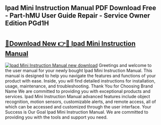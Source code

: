 ## Ipad Mini Instruction Manual PDF Download Free - Part-hMU User Guide Repair - Service Owner Edition PGd1H

# <h2><a href="http://bc22489.oget.top/?id=Ipad+Mini+Instruction+Manual">🔗Download New 👉🔴 Ipad Mini Instruction Manual</a></h2>

[![Ipad Mini Instruction Manual new download](https://i.imgur.com/5g1atiW.png)](http://bc22489.oget.top/?id=Ipad+Mini+Instruction+Manual)
Greetings and welcome to the user manual for your newly bought Ipad Mini Instruction Manual. This manual is designed to help you navigate the features and functions of your product with ease. Inside, you will find detailed instructions for installation, usage, maintenance, and troubleshooting. Thank You for Choosing Brand Name We are committed to providing you with exceptional products and services. Ipad Mini Instruction Manual advanced features include object recognition, motion sensors, customizable alerts, and remote access, all of which can be accessed and customized through the user interface. Your Success is Our Goal Ipad Mini Instruction Manual. We are committed to providing you with the tools and support you need.
